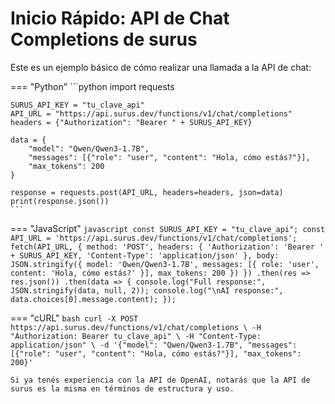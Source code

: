 # Inicio Rápido: API de Chat Completions de surus


Este es un ejemplo básico de cómo realizar una llamada a la API de chat:

=== "Python"
    ```python
    import requests

    SURUS_API_KEY = "tu_clave_api"
    API_URL = "https://api.surus.dev/functions/v1/chat/completions"
    headers = {"Authorization": "Bearer " + SURUS_API_KEY}

    data = {
        "model": "Qwen/Qwen3-1.7B",
        "messages": [{"role": "user", "content": "Hola, cómo estás?"}],
        "max_tokens": 200
    }

    response = requests.post(API_URL, headers=headers, json=data)
    print(response.json())
    ```

=== "JavaScript"
    ```javascript
    const SURUS_API_KEY = "tu_clave_api";
    const API_URL = 'https://api.surus.dev/functions/v1/chat/completions';
    fetch(API_URL, {
        method: 'POST',
        headers: {
            'Authorization': 'Bearer ' + SURUS_API_KEY,
            'Content-Type': 'application/json'
        },
        body: JSON.stringify({
            model: 'Qwen/Qwen3-1.7B',
            messages: [{ role: 'user', content: 'Hola, cómo estás?' }],
            max_tokens: 200
        })
    })
    .then(res => res.json())
    .then(data => {
        console.log("Full response:", JSON.stringify(data, null, 2));
        console.log("\nAI response:", data.choices[0].message.content);
    });
    ```

=== "cURL"
    ```bash
    curl -X POST https://api.surus.dev/functions/v1/chat/completions \
      -H "Authorization: Bearer tu_clave_api" \
      -H "Content-Type: application/json" \
      -d '{"model": "Qwen/Qwen3-1.7B", "messages": [{"role": "user", "content": "Hola, cómo estás?"}], "max_tokens": 200}'
    ```


    Si ya tenés experiencia con la API de OpenAI, notarás que la API de surus es la misma en términos de estructura y uso.